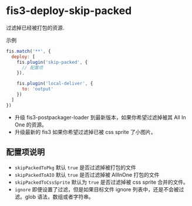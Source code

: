 fis3-deploy-skip-packed
=============================

过滤掉已经被打包的资源.

示例

```js
fis.match('**', {
  deploy: [
    fis.plugin('skip-packed', {
      // 配置项
    }),

    fis.plugin('local-deliver', {
      to: 'output'
    })
  ]
})
```

* 升级 fis3-postpackager-loader 到最新版本，如果你希望过滤掉被其 All In One 的资源。
* 升级最新的 fis3 如果你希望过滤掉已被  css sprite 了小图片。

## 配置项说明

* `skipPackedToPkg` 默认 `true` 是否过滤掉被打包的文件
* `skipPackedToAIO` 默认 `true` 是否过滤掉被 AllInOne 打包的文件
* `skipPackedToCssSprite` 默认为 `true` 是否过滤掉被 css sprite 合并的文件。
* `ignore` 即便设置了过滤，但是如果目标文件 ignore 列表中，还是不会被过滤。glob 语法，数组或者字符串。
